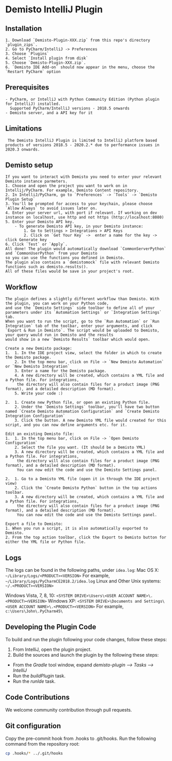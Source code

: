 # Demisto IntelliJ Plugin

## Installation
    1. Download `Demisto-Plugin-XXX.zip` from this repo's directory `plugin_zips`.
    2. Go to PyCharm/IntelliJ -> Preferences
    3. Choose `Plugins`
    4. Select `Install plugin from disk`
    5. Choose `Demisto-Plugin-XXX.zip`.
    6. `Demisto IDE Add-on` should now appear in the menu, choose the `Restart PyCharm` option
## Prerequisites 
    - PyCharm, or IntelliJ with Python Community Edition (Python plugin for IntelliJ) installed. 
      Supported PyCharm/IntelliJ versions - 2018.5 onwards
    - Demisto server, and a API key for it 
## Limitations
     The Demisto IntelliJ Plugin is limited to IntelliJ platform based products of versions 2018.5 - 2020.2.* due to performance issues in 2020.3 onwards.
## Demisto setup
    If you want to interact with Demisto you need to enter your relevant Demisto instance parmeters.
    1. Choose and open the project you want to work on in Intellij/PyCharm. For example, Demisto Content repository.
    2. In IntelliJ/PyCharm, go to `Preferences` -> `Tools` -> `Demisto Plugin Setup`
    3. You'll be prompted for access to your keychain, please choose `Allow Always` to avoid issues later on.
    4. Enter your server url, with port if relevant. If working on dev instance on localhost, use http and not https (http://localhost:8080)
    5. Enter your Demisto API key.
        - To generate Demisto API key, in your Demisto instance:
            1. Go to Settings > Integrations > API Keys
            2. Click on `Get Your Key` ->  enter a name for the key -> click Generate key
    6. Click `Test` or `Apply`.
    All done! The plugin would automatically download `CommonServerPython` and `CommonUserPython` from your Demisto
    so you can use the functions you defined in Demisto.
    The plugin also contains a `demistomock` file with relevant Demisto functions such as demisto.results().
    All of these files would be save in your project's root.
    
## Workflow
    The plugin defines a slightly different workflow than Demisto. With the plugin, you can work on your Python code,
    and use the `Demisto Settings` side toolbar to define all of your parameters under its `Automation Settings` or `Integration Settings` tab.
    When you want to run the script, go to the `Run Automation` or `Run Integration` tab of the toolbar, enter your arguments, and click 
    `Export & Run in Demisto`. The script would be uploaded to Demisto, your query would run in Demisto and the results
    would show in a new `Demisto Results` toolbar which would open.
    
    Create a new Demisto package:
    1.  1. In the IDE project view, select the folder in which to create the Demisto package.
        2. In the top menu bar, click on File -> `New Demisto Automation` or `New Demisto Integration`
        3. Enter a name for the Demisto package.
        4. A new directory will be created, which contains a YML file and a Python file. For integrations,
         the directory will also contain files for a product image (PNG format), and a detailed description (MD format).
        5. Write your code :)
    
    2.  1. Create new Python file, or open an existing Python file.
        2. Under the `Demisto Settings` toolbar, you'll have two button named `Create Demisto Automation Configuration` and `Create Demisto Integration Configuration`
        3. Click the button. A new Demisto YML file would created for this script, and you can now define arguments etc. for it.
         
    Edit an existing Demisto file:
    1.  1. In the top menu bar, click on File -> `Open Demisto Configuration`
        2. Select the file you want. (It should be a Demisto YML)
        3. A new directory will be created, which contains a YML file and a Python file. For integrations,
         the directory will also contain files for a product image (PNG format), and a detailed description (MD format). 
         You can now edit the code and use the Demisto Settings panel.
    
    2.  1. Go to a Demisto YML file (open it in through the IDE project view)
        2. Click the `Create Demisto Python` button in the top actions toolbar.
        3. A new directory will be created, which contains a YML file and a Python file. For integrations,
         the directory will also contain files for a product image (PNG format), and a detailed description (MD format). 
         You can now edit the code and use the Demisto Settings panel.

    Export a file to Demisto:
    1. When you run a script, it is also automatically exported to Demisto.
    2. From the top action toolbar, click the Export to Demisto button for either the YML file or Python file.
    
## Logs
   The logs can be found in the following paths, under `idea.log`:
   Mac OS X: `~/Library/Logs/<PRODUCT><VERSION>`
   For example, `~/Library/Logs/PyCharmCE2018.2/idea.log`
   Linux and Other Unix systems: ` ~/.<PRODUCT><VERSION>`
   
   Windows Vista, 7, 8, 10: `<SYSTEM DRIVE>\Users\<USER ACCOUNT NAME>\.<PRODUCT><VERSION>`
   Windows XP: `<SYSTEM DRIVE>\Documents and Settings\<USER ACCOUNT NAME>\.<PRODUCT><VERSION>`
   For example, `c:\Users\John\.PyCharm45\`
   
## Developing the Plugin Code
To build and run the plugin following your code changes, follow these steps:

1. From IntelliJ, open the plugin project.
2. Build the sources and launch the plugin by the following these steps:
* From the *Gradle* tool window, expand *demisto-plugin --> Tasks -->  IntelliJ*
* Run the *buildPlugin* task.
* Run the *runIde* task.

## Code Contributions
We welcome community contribution through pull requests.

## Git configuration
Copy the pre-commit hook from .hooks to .git/hooks. Run the following command from the repository root:

```sh
cp .hooks/* ../.git/hooks
```
